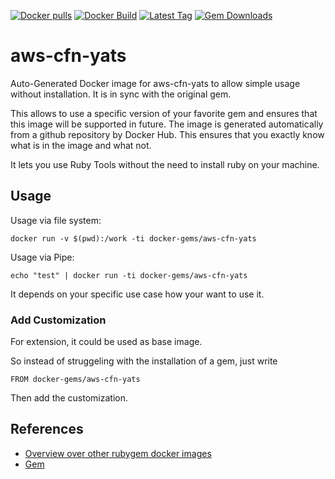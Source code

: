 [![Docker pulls](https://img.shields.io/docker/pulls/rubygem/aws-cfn-yats.svg)](https://hub.docker.com/r/rubygem/aws-cfn-yats/)
[![Docker Build](https://img.shields.io/docker/automated/rubygem/aws-cfn-yats.svg)](https://hub.docker.com/r/rubygem/aws-cfn-yats/)
[![Latest Tag](https://img.shields.io/github/tag/docker-rubygem/aws-cfn-yats.svg)](https://hub.docker.com/r/rubygem/aws-cfn-yats/)
[![Gem Downloads](https://img.shields.io/gem/dt/aws-cfn-yats.svg)](https://rubygems.org/gems/aws-cfn-yats/)
# aws-cfn-yats

Auto-Generated Docker image for aws-cfn-yats to allow simple usage without installation.
It is in sync with the original gem.

This allows to use a specific version of your favorite gem and ensures that this image will be supported in future.
The image is generated automatically from a github repository by Docker Hub.
This ensures that you exactly know what is in the image and what not.

It lets you use Ruby Tools without the need to install ruby on your machine.

## Usage

Usage via file system:

`docker run -v $(pwd):/work -ti docker-gems/aws-cfn-yats`

Usage via Pipe:

`echo "test" | docker run -ti docker-gems/aws-cfn-yats`

It depends on your specific use case how your want to use it.

### Add Customization

For extension, it could be used as base image.

So instead of struggeling with the installation of a gem, just write

`FROM docker-gems/aws-cfn-yats`

Then add the customization.

## References

 - [Overview over other rubygem docker images](https://github.com/thinkbot/docker-rubygem)
 - [Gem](https://rubygems.org/gems/aws-cfn-yats/)
